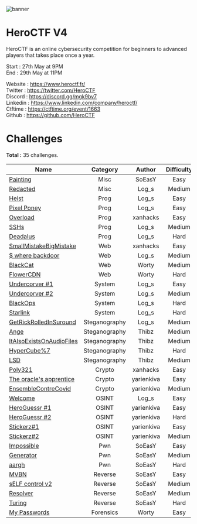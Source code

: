 ![banner](https://pbs.twimg.com/profile_banners/815907006708060160/1586530306/1500x500)

# HeroCTF V4

HeroCTF is an online cybersecurity competition for beginners to advanced players that takes place once a year.

Start : 27th May at 9PM<br>
End : 29th May at 11PM

Website : https://www.heroctf.fr/<br>
Twitter : https://twitter.com/HeroCTF<br>
Discord : https://discord.gg/mgk9bv7<br>
Linkedin : https://www.linkedin.com/company/heroctf/<br>
Ctftime : https://ctftime.org/event/1663<br>
Github : https://github.com/HeroCTF

# Challenges

**Total :** 35 challenges.

| Name                                                                | Category      | Author     | Difficulty  | Done |
|---------------------------------------------------------------------|:-------------:|:----------:|:-----------:|:----:|
| [Painting](Misc/Painting)                                           | Misc          | SoEasY     | Easy        |  ❌  |
| [Redacted](Misc/Redacted/)                                          | Misc          | Log\_s     | Medium      |  ✅  |
| [Heist](Prog/heist/)                                                | Prog          | Log\_s     | Easy        |  ✅  |
| [Pixel Poney](Prog/pixel_poney/)                                    | Prog          | Log\_s     | Easy        |  ✅  |
| [Overload](Prog/Overload/)                                          | Prog          | xanhacks   | Easy        |  ✅  |
| [SSHs](Prog/SSHs/)                                                  | Prog          | Log\_s     | Medium      |  ✅  |
| [Deadalus](Prog/deadalus/)                                          | Prog          | Log\_s     | Hard        |  ✅  |
| [SmallMistakeBigMistake](Web/SmallMistakeBigMistake/)               | Web           | xanhacks   | Easy        |  ✅  |
| [$ where backdoor](Web/whereBackdoor/)                              | Web           | Log\_s     | Medium      |  ✅  |
| [BlackCat](Web/BlackCat/)                                           | Web           | Worty      | Medium      |  ✅  |
| [FlowerCDN](Web/FlowerCDN/)                                         | Web           | Worty      | Hard        |  ✅  |
| [Undercorver #1](System/undercover1/)                               | System        | Log\_s     | Easy        |  ✅  |
| [Undercorver #2](System/undercover2/)                               | System        | Log\_s     | Medium      |  ✅  |
| [BlackOps](System/BlackOps/)                                        | System        | Log\_s     | Hard        |  ✅  |
| [Starlink](System/Starlink/)                                        | System        | Log\_s     | Hard        |  ✅  |
| [GetRickRolledInSuround](Steganography/GetRickRolledInSuround/)     | Steganography | Log\_s     | Medium      |  ✅  |
| [Ange](Steganography/Ange/)                                         | Steganography | Thibz      | Medium      |  ✅  |
| [ItAlsoExistsOnAudioFiles](Steganography/ItAlsoExistsOnAudioFiles/) | Steganography | Thibz      | Medium      |  ✅  |
| [HyperCube%7](Steganography/HyperCube7/)                            | Steganography | Thibz      | Hard        |  ✅  |
| [LSD](Steganography/LSD/)                                           | Steganography | Thibz      | Medium      |  ✅  |
| [Poly321](Crypto/Poly321/)                                          | Crypto        | xanhacks   | Easy        |  ✅  |
| [The oracle's apprentice](Crypto/Oracles_apprentice/)               | Crypto        | yarienkiva | Easy        |  ✅  |
| [EnsembleContreCovid](Crypto/EnsembleContreCovid/)                  | Crypto        | yarienkiva | Medium      |  ❌  |
| [Welcome](OSINT/welcome/)                                           | OSINT         | Log\_s     | Easy        |  ✅  |
| [HeroGuessr #1](OSINT/HeroGuessr#1/)                                | OSINT         | yarienkiva | Easy        |  ❌  |
| [HeroGuessr #2](OSINT/HeroGuessr#2/)                                | OSINT         | yarienkiva | Hard        |  ❌  |
| [Stickerz#1](OSINT/Stickerz1/)                                     | OSINT         | yarienkiva | Easy        |  ✅  |
| [Stickerz#2](OSINT/Stickerz2/)                                     | OSINT         | yarienkiva | Medium      |  ✅  |
| [Impossible](Pwn/Impossible/)                                       | Pwn           | SoEasY     | Easy        |  ❌  |
| [Generator](Pwn/Generator)                                          | Pwn           | SoEasY     | Medium      |  ❌  |
| [aargh](Pwn/aargh/)                                                 | Pwn           | SoEasY     | Hard        |  ❌  |
| [MVBN](Reverse/MVBN/)                                               | Reverse       | SoEasY     | Easy        |  ❌  |
| [sELF control v2](Reverse/sELF%20control%20v2/)                     | Reverse       | SoEasY     | Medium      |  ❌  |
| [Resolver](Reverse/Resolver/)                                       | Reverse       | SoEasY     | Medium      |  ❌  |
| [Turing](Reverse/Turing/)                                           | Reverse       | SoEasY     | Hard        |  ❌  |
| [My Passwords](Forensics/MyPasswords)				                  | Forensics     | Worty      | Easy        |  ✅  |
